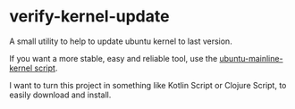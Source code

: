 # verify-kernel-update

A small utility to help to update ubuntu kernel to last version.

If you want a more stable, easy and reliable tool, use the [ubuntu-mainline-kernel script](https://github.com/pimlie/ubuntu-mainline-kernel.sh).

I want to turn this project in something like Kotlin Script or Clojure Script, to easily download and install.
